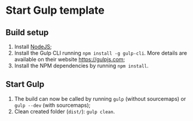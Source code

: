 # **Start Gulp template**
## Build setup
1. Install [NodeJS](https://nodejs.org/en/);
2. Install the Gulp CLI running `npm install -g gulp-cli`. More details are available on their website https://gulpjs.com;
3. Install the NPM dependencies by running `npm install`.
## Start Gulp
1. The build can now be called by running `gulp` (without sourcemaps) or `gulp --dev` (with sourcemaps);
2. Clean created folder (`dist/`): `gulp clean`.
